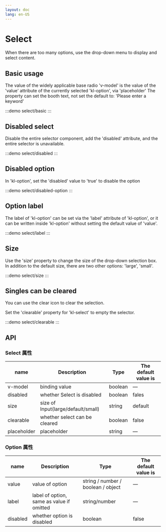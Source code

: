 ```yaml
---
layout: doc
lang: en-US
---
```


# Select

When there are too many options, use the drop-down menu to display and select content.

## Basic usage

The value of the widely applicable base radio 'v-model' is the value of the 'value' attribute of the currently
selected 'kl-option', via 'placeholder'
The property can set the booth text, not set the default to: 'Please enter a keyword'

:::demo
select/basic
:::

## Disabled select

Disable the entire selector component, add the 'disabled' attribute, and the entire selector is unavailable.

:::demo
select/disabled
:::

## Disabled option

In 'kl-option', set the 'disabled' value to 'true' to disable the option

:::demo
select/disabled-option
:::

## Option label

The label of 'kl-option' can be set via the 'label' attribute of 'kl-option', or it can be written inside 'kl-option'
without setting the default value of 'value'.

:::demo
select/label
:::

## Size

Use the 'size' property to change the size of the drop-down selection box. In addition to the default size, there are
two other options: 'large', 'small'.

:::demo
select/size
:::

## Singles can be cleared

You can use the clear icon to clear the selection.

Set the 'clearable' property for 'kl-select' to empty the selector.

:::demo
select/clearable
:::

## API

### Select 属性

| name        | Description                        | Type    | The default value is |
| ----------- | ---------------------------------- | ------- | -------------------- |
| v-model     | binding value                      | boolean | —                    |
| disabled    | whether Select is disabled         | boolean | fales                |
| size        | size of Input(large/default/small) | string  | default              |
| clearable   | whether select can be cleared      | boolean | false                |
| placeholder | placeholder                        | string  | —                    |

### Option 属性

| name     | Description                               | Type                               | The default value is |
| -------- | ----------------------------------------- | ---------------------------------- | -------------------- |
| value    | value of option                           | string / number / boolean / object | —                    |
| label    | label of option, same as value if omitted | string/number                      | —                    |
| disabled | whether option is disabled                | boolean                            | false                |
